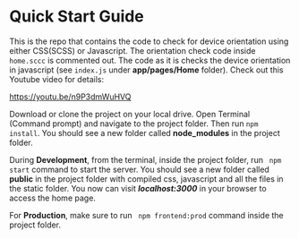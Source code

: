 # Quick Start Guide

This is the repo that contains the code to check for device orientation using either CSS(SCSS) or Javascript. The orientation check code inside ```home.sccc``` is commented out. The code as it is checks the device orientation in javascript (see ```index.js``` under **app/pages/Home** folder). Check out this Youtube video for details:

https://youtu.be/n9P3dmWuHVQ

Download or clone the project on your local drive. Open Terminal (Command prompt) and navigate to the project folder. Then run ```npm install```. You should see a new folder called **node_modules** in the project folder.

During **Development**, from the terminal, inside the project folder, run ``` npm start``` command to start the server. You should see a new folder called **public** in the project folder with compiled css, javascript and all the files in the static folder. You now can visit ***localhost:3000*** in your browser to access the home page.

For **Production**, make sure to run ``` npm frontend:prod``` command inside the project folder.
